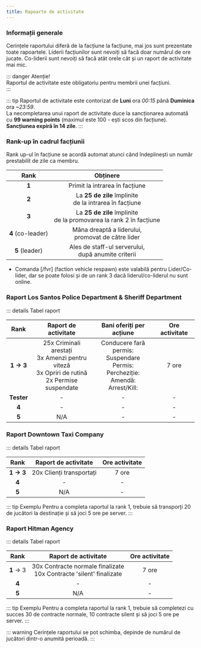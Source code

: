 ```yaml
---
title: Rapoarte de activitate
---
```


### Informații generale

Cerințele raportului diferă de la facțiune la facțiune, mai jos sunt prezentate toate rapoartele.
Liderii facțiunilor sunt nevoiți să facă doar numărul de ore jucate. Co-liderii sunt nevoiți să facă atât orele cât și un raport de activitate mai mic.

::: danger Atenție!  
Raportul de activitate este obligatoriu pentru membrii unei facțiuni.  
:::

::: tip
Raportul de activitate este contorizat de **Luni** ora _00:15_ până **Duminica** ora _~23:59_.  
La necompletarea unui raport de activitate duce la sancționarea automată cu **99 warning points** (maximul este 100 - ești scos din facțiune).  
**Sancțiunea expiră în 14 zile**.
:::

### Rank-up în cadrul facțiunii

Rank up-ul în facțiune se acordă automat atunci când îndeplinești un număr prestabilit de zile ca membru.

| Rank | Obținere |
| :-----------: | :-----------: |
| **1** | Primit la intrarea în facțiune | 
| **2** | La **25 de zile** împlinite<br>de la intrarea în facțiune | 
| **3** | La **25 de zile** împlinite<br>de la promovarea la rank 2 în facțiune | 
| **4** (co-leader) | Mâna dreaptă a liderului,<br> promovat de către lider | 
| **5** (leader) | Ales de staff-ul serverului,<br> după anumite criterii | 

* Comanda [/fvr] (faction vehicle respawn) este valabilă pentru Lider/Co-lider, dar se poate folosi și de un rank 3 dacă liderul/co-liderul nu sunt online.

### Raport <Color hex="#64A1D5">Los Santos Police Department</Color> & <Color hex="#416C41">Sheriff Department</Color>

::: details Tabel raport  

| Rank | Raport de activitate | Bani oferiți per acțiune | Ore activitate |
| :-----------: | :-----------: | :-----------: | :-----------: |
| **1 -> 3** | 25x Criminali arestați<br>3x Amenzi pentru viteză<br>3x Opriri de rutină<br>2x Permise suspendate | Conducere fară permis: <Dinero :amount='475' /><br>Suspendare Permis: <Dinero :amount='375' /><br>Percheziție: <Dinero :amount='375' /><br>Amendă: <Dinero :amount='250' /><br>Arrest/Kill: <Dinero :amount='225' />| 7 ore |
| **Tester** | - | - | - |
| **4** | - | - | - |
| **5** | N/A | - | - |

### Raport <Color hex="#EBF481">Downtown Taxi Company</Color>

::: details Tabel raport    

| Rank | Raport de activitate | Ore activitate |
| :-----------: | :-----------: | :-----------: |
| **1 -> 3** | 20x Clienți transportați | 7 ore |
| **4** | - | - |
| **5** | N/A | - |

::: tip Exemplu
Pentru a completa raportul la rank 1, trebuie să transporți 20 de jucători la destinație și să joci 5 ore pe server.
:::

### Raport <Color hex="#E34343">Hitman Agency</Color>

::: details Tabel raport  

| Rank | Raport de activitate | Ore activitate |
| :-----------: | :-----------: | :-----------: |
| **1** -> 3 | 30x Contracte normale finalizate<br>10x Contracte 'silent' finalizate | 7 ore |
| **4** | - | - |
| **5** | N/A | - |

::: tip Exemplu
Pentru a completa raportul la rank 1, trebuie să completezi cu succes 30 de contracte normale, 10 contracte silent și să joci 5 ore pe server.
:::

<!--

### Raport <Color hex="#5EABD2">Varrios Los Aztecas</Color>; <Color hex="#6DBC6E">Grove Street Families</Color>; <Color hex="#A379B5">Ballas</Color>; <Color hex="#C9A66A">Los Santos Vagos</Color>

| :-----------: | :-----------: | :-----------: | :-----------: |
| **1 -> 3** | 100 | | 5 ore |
| **4** | 65 | - | - |
| **5** | / | - | - |

-->

::: warning 
Cerințele raportului se pot schimba, depinde de numărul de jucători dintr-o anumită perioadă.
:::
